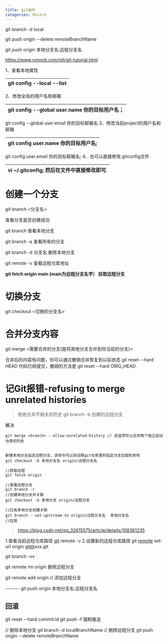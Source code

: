```yaml
---
title: git操作
categories: Record
---
```


git branch -d local

git push origin --delete remoteBranchName

git push origin 本地分支名:远程分支名

<https://www.runoob.com/git/git-tutorial.html>

1、查看本地属性

| git config --local --list |
| --- |

2、修改全局的用户名和邮箱

| git config  --global user.name 你的目标用户名； |
| --- |

git config  --global user.email 你的目标邮箱名
3、修改当前project的用户名和邮箱

| git config user.name 你的目标用户名; |
| --- |

git config user.email 你的目标邮箱名;
4、也可以直接修改.gitconfig文件

| vi ~/.gitconfig;   然后在文件中直接修改即可. |
| --- |



# 创建一个分支

git branch <分支名>

查看分支是否创建成功

git branch  查看本地分支

git branch -a 查看所有的分支

git branch -d 分支名 删除本地分支

git remote -v 查看远程仓库地址

**git fetch origin main (main为远程分支名字） 拉取远程分支**

# 切换分支

git checkout <切换的分支名>



# 合并分支内容

git merge <需要合并的分支(是将其他分支合并到你当前的分支)>

合并后的内容有问题，你可以通过撤销合并恢复到以前状态
git reset --hard HEAD
代码已经提交，撤销的方法是
git reset --hard ORIG\_HEAD



# 记Git报错-refusing to merge unrelated histories

> 拒绝合并不相关的历史
> git branch -b 创建的远程分支

解决

```shell
git merge <branch> --allow-unrelated-history // 该选项可以合并两个独立启动仓库的历史
```

```git

新建本地分支指定远程分支，该命令可以将远程git仓库里的指定分支拉取到本地
git checkout -b 本地分支名 origin/远程分支名

//获取远程
git fetch origin

//查看远程分支
git branch -r
//创建本地分支并关联
git checkout -b 本地分支 origin/远程分支

//已有本地分支创建关联
git branch --set-upstream-to origin/远程分支名  本地分支名
//拉取
```

> <https://blog.csdn.net/qq_32615575/article/details/108361235>

1.查看当前远程仓库路径
[git](https://so.csdn.net/so/search?q=git\&spm=1001.2101.3001.7020) remote -v
2.设置新的远程仓库路径
git [remote](https://so.csdn.net/so/search?q=remote\&spm=1001.2101.3001.7020) set-url origin [git@](mailto:git@git.taient.com:web/tie-frontend.git)xxx.git

git branch -vv

git remote rm origin 删除远程分支

git remote add origin // 添加远程分支

\-------
git push origin 本地分支名:远程分支名



## 回滚

git reset --hard commit:id
git push -f 强制推送

// 删除本地分支 git branch -d localBranchName // 删除远程分支 git push origin --delete remoteBranchName
